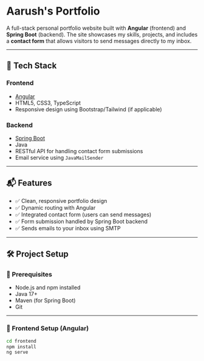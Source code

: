 # Aarush's Portfolio

A full-stack personal portfolio website built with **Angular** (frontend) and **Spring Boot** (backend). The site showcases my skills, projects, and includes a **contact form** that allows visitors to send messages directly to my inbox.

---

## 🚀 Tech Stack

### Frontend
- [Angular](https://angular.io/)
- HTML5, CSS3, TypeScript
- Responsive design using Bootstrap/Tailwind (if applicable)

### Backend
- [Spring Boot](https://spring.io/projects/spring-boot)
- Java
- RESTful API for handling contact form submissions
- Email service using `JavaMailSender`

---

## 📬 Features

- ✅ Clean, responsive portfolio design
- ✅ Dynamic routing with Angular
- ✅ Integrated contact form (users can send messages)
- ✅ Form submission handled by Spring Boot backend
- ✅ Sends emails to your inbox using SMTP

---

## 🛠 Project Setup

### 🔹 Prerequisites
- Node.js and npm installed
- Java 17+
- Maven (for Spring Boot)
- Git

---

### 🔸 Frontend Setup (Angular)

```bash
cd frontend
npm install
ng serve
